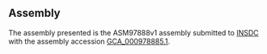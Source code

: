 

Assembly
--------

The assembly presented is the ASM97888v1 assembly submitted to
[INSDC](http://www.insdc.org) with the assembly accession
[GCA\_000978885.1](http://www.ebi.ac.uk/ena/data/view/GCA_000978885.1).
